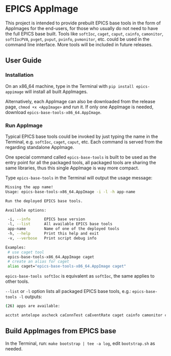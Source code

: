 # EPICS AppImage

This project is intended to provide prebuilt EPICS base tools in the form
of AppImages for the end-users, for those who usually do not need to have the full
EPICS base built. Tools like ``softIoc``, ``caget``, ``caput``, ``cainfo``,
``camonitor``, ``softIocPVA``, ``pvget``, ``pvput``, ``pvinfo``,
``pvmonitor``, etc. could be used in the command line interface. More tools
will be included in future releases.

## User Guide

### Installation
On an x86_64 machine, type in the Terminal with ``pip install epics-appimage`` will install all built AppImages.

Alternatively, each AppImage can also be downloaded from the release page,
``chmod +x <AppImage>`` and run it. If only one AppImage is needed, download
``epics-base-tools-x86_64.AppImage``.

### Run AppImage
Typical EPICS base tools could be invoked by just typing the name in the
Terminal, e.g. ``softIoc``, ``caget``, ``caput``, etc. Each command is
served from the regarding standalone AppImage.

One special command called ``epics-base-tools`` is built to be used as the
entry point for all the packaged tools, all packaged tools are sharing the
same libraries, thus this single AppImage is way more compact.

Type ``epics-base-tools`` in the Terminal will output the usage message:
```bash
Missing the app name!
Usage: epics-base-tools-x86_64.AppImage -i -l -h app-name

Run the deployed EPICS base tools.

Available options:

 -i, --info      EPICS base version
 -l, --list      All available EPICS base tools
 app-name        Name of one of the deployed tools
 -h, --help      Print this help and exit
 -v, --verbose   Print script debug info

Examples:
 # use caget tool
 epics-base-tools-x86_64.AppImage caget
 # create an alias for caget
 alias caget="epics-base-tools-x86_64.AppImage caget"
```

``epics-base-tools softIoc`` is equivalent as ``softIoc``, the same applies to other tools.

``--list`` or ``-l`` option lists all packaged EPICS base tools, e.g.:
``epics-base-tools -l`` outputs:
```bash
(26) apps are available:

acctst antelope ascheck caConnTest caEventRate caget cainfo camonitor caput caRepeater casw ca_test catime e_flex iocLogServer makeBpt msi p2p pvcall pvget pvinfo pvlist pvmonitor pvput softIoc softIocPVA

```

## Build AppImages from EPICS base
In the Terminal, run: ``make bootstrap | tee -a log``, edit `bootstrap.sh` as needed.
